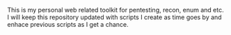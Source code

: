 This is my personal web related toolkit for pentesting, recon, enum and etc. I will keep this repository updated with scripts I create as time goes by and enhace previous scripts as I get a chance.
